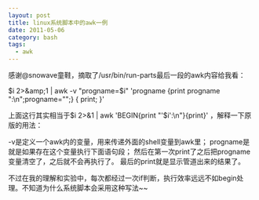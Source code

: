 ```yaml
---
layout: post
title: linux系统脚本中的awk一例
date: 2011-05-06
category: bash
tags:
  - awk
---
```


感谢@snowave童鞋，摘取了/usr/bin/run-parts最后一段的awk内容给我看：

$i 2>&amp;1 | awk -v "progname=$i" 'progname {print progname ":\n";progname="";} { print; }'

上面这行其实相当于$i 2>&amp;1 | awk 'BEGIN{print "'$i':\n"}{print}' ，解释一下原版的用法：

-v是定义一个awk内的变量，用来传递外面的shell变量到awk里；
progname是就是如果存在这个变量执行下面语句段；
然后在第一次print了之后把progname变量清空了，之后就不会再执行了。
最后的print就是显示管道出来的结果了。

不过在我的理解和实验中，每次都经过一次if判断，执行效率远远不如begin处理。不知道为什么系统脚本会采用这种写法~~
